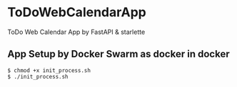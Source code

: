 # ToDoWebCalendarApp
ToDo Web Calendar App by FastAPI & starlette

## App Setup by Docker Swarm as docker in docker

```
$ chmod +x init_process.sh
$ ./init_process.sh
```
